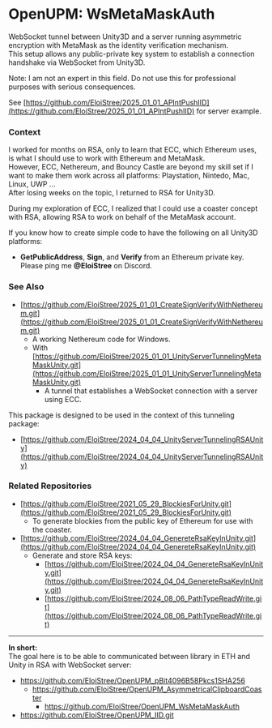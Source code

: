 

# OpenUPM: WsMetaMaskAuth

WebSocket tunnel between Unity3D and a server running asymmetric encryption with MetaMask as the identity verification mechanism.  
This setup allows any public-private key system to establish a connection handshake via WebSocket from Unity3D.

Note: I am not an expert in this field. Do not use this for professional purposes with serious consequences.

See [https://github.com/EloiStree/2025_01_01_APIntPushIID](https://github.com/EloiStree/2025_01_01_APIntPushIID) for server example.

### Context  

I worked for months on RSA, only to learn that ECC, which Ethereum uses, is what I should use to work with Ethereum and MetaMask.  
However, ECC, Nethereum, and Bouncy Castle are beyond my skill set if I want to make them work across all platforms: Playstation, Nintedo, Mac, Linux, UWP ...  
After losing weeks on the topic, I returned to RSA for Unity3D.  

During my exploration of ECC, I realized that I could use a coaster concept with RSA, allowing RSA to work on behalf of the MetaMask account.  

If you know how to create simple code to have the following on all Unity3D platforms:  
- **GetPublicAddress**, **Sign**, and **Verify** from an Ethereum private key.  
Please ping me **@EloiStree** on Discord.  

### See Also  

- [https://github.com/EloiStree/2025_01_01_CreateSignVerifyWithNethereum.git](https://github.com/EloiStree/2025_01_01_CreateSignVerifyWithNethereum.git)  
  - A working Nethereum code for Windows.  
  - With [https://github.com/EloiStree/2025_01_01_UnityServerTunnelingMetaMaskUnity.git](https://github.com/EloiStree/2025_01_01_UnityServerTunnelingMetaMaskUnity.git)  
    - A tunnel that establishes a WebSocket connection with a server using ECC.  

This package is designed to be used in the context of this tunneling package:  
- [https://github.com/EloiStree/2024_04_04_UnityServerTunnelingRSAUnity](https://github.com/EloiStree/2024_04_04_UnityServerTunnelingRSAUnity)  

### Related Repositories  

- [https://github.com/EloiStree/2021_05_29_BlockiesForUnity.git](https://github.com/EloiStree/2021_05_29_BlockiesForUnity.git)  
  - To generate blockies from the public key of Ethereum for use with the coaster.  
- [https://github.com/EloiStree/2024_04_04_GenereteRsaKeyInUnity.git](https://github.com/EloiStree/2024_04_04_GenereteRsaKeyInUnity.git)  
  - Generate and store RSA keys:  
    - [https://github.com/EloiStree/2024_04_04_GenereteRsaKeyInUnity.git](https://github.com/EloiStree/2024_04_04_GenereteRsaKeyInUnity.git)  
    - [https://github.com/EloiStree/2024_08_06_PathTypeReadWrite.git](https://github.com/EloiStree/2024_08_06_PathTypeReadWrite.git)  


 
---------------
**In short:**  
The goal here is to be able to communicated between library in ETH and Unity in RSA with WebSocket server:
- https://github.com/EloiStree/OpenUPM_pBit4096B58Pkcs1SHA256
  - https://github.com/EloiStree/OpenUPM_AsymmetricalClipboardCoaster
    - https://github.com/EloiStree/OpenUPM_WsMetaMaskAuth
- https://github.com/EloiStree/OpenUPM_IID.git
